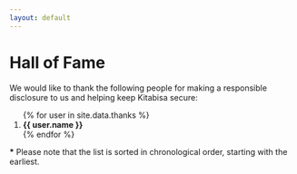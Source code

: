 ```yaml
---
layout: default
---
```


# Hall of Fame

We would like to thank the following people for making a responsible disclosure to us and helping keep Kitabisa secure:

<ol type="1">
{% for user in site.data.thanks %}
  <li><b>{{ user.name }}</b></li>
{% endfor %}
</ol>

<b>\*</b> Please note that the list is sorted in chronological order, starting with the earliest.